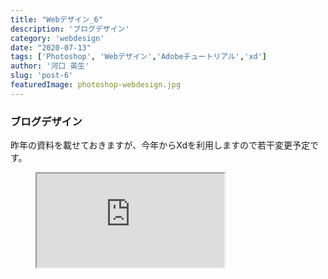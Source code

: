 ```yaml
---
title: "Webデザイン_6"
description: 'ブログデザイン'
category: 'webdesign'
date: "2020-07-13"
tags: ['Photoshop', 'Webデザイン','Adobeチュートリアル','xd']
author: '河口 英生'
slug: 'post-6'
featuredImage: photoshop-webdesign.jpg
---
```

<div class="post-section">
<h3 class="title is-5">ブログデザイン</h3>

昨年の資料を載せておきますが、今年からXdを利用しますので若干変更予定です。
<figure class="is-fullwidth slide">
  <iframe src="https://drive.google.com/file/d/1WBlj_1rCxmelwlIZfjjP_Ix2JwB2y_JB/preview"></iframe>
</figure>

</div>